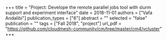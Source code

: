 +++
title = "Project: Develope the remote parallel jobs tool with slurm support and experiment interface"
date = 2018-11-01
authors = ["Vafa Andalibi"]
publication_types = ["6"]
abstract = ""
selected = "false"
publication = ""
tags = ["Fall 2018", "project"]
url_pdf = "https://github.com/cloudmesh-community/cm/tree/master/cm4/vcluster"
+++

